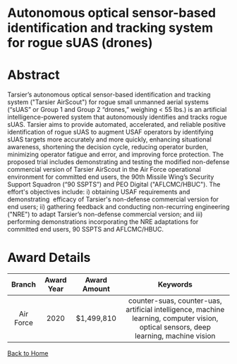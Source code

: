 
Autonomous optical sensor-based identification and tracking system for rogue sUAS (drones)
==========================================================================================

# Abstract


Tarsier’s autonomous optical sensor-based identification and tracking system ("Tarsier AirScout") for rogue small unmanned aerial systems (“sUAS” or Group 1 and Group 2 “drones,” weighing < 55 lbs.) is an artificial intelligence-powered system that autonomously identifies and tracks rogue sUAS. Tarsier aims to provide automated, accelerated, and reliable positive identification of rogue sUAS to augment USAF operators by identifying sUAS targets more accurately and more quickly, enhancing situational awareness, shortening the decision cycle, reducing operator burden, minimizing operator fatigue and error, and improving force protection. The proposed trial includes demonstrating and testing the modified non-defense commercial version of Tarsier AirScout in the Air Force operational environment for committed end users, the 90th Missile Wing’s Security Support Squadron (“90 SSPTS”) and PEO Digital ("AFLCMC/HBUC"). The effort's objectives include: i) obtaining USAF requirements and demonstrating  efficacy of Tarsier's non-defense commercial version for end users; ii) gathering feedback and conducting non-recurring engineering ("NRE") to adapt Tarsier’s non-defense commercial version; and iii) performing demonstrations incorporating the NRE adaptations for committed end users, 90 SSPTS and AFLCMC/HBUC.  

# Award Details

|Branch|Award Year|Award Amount|Keywords|
| :---: | :---: | :---: | :---: |
|Air Force|2020|$1,499,810|counter-suas, counter-uas, artificial intelligence, machine learning, computer vision, optical sensors, deep learning, machine vision|
  
  


[Back to Home](https://github.com/chrischow/dod_sbir_awards#1651)